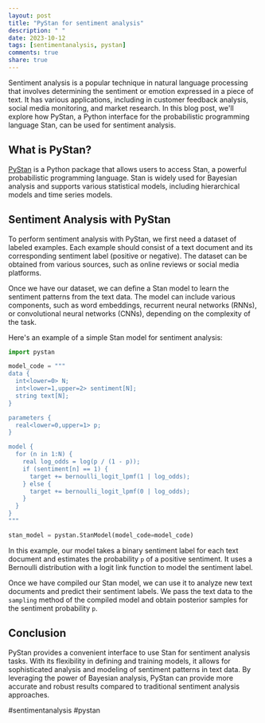 ```yaml
---
layout: post
title: "PyStan for sentiment analysis"
description: " "
date: 2023-10-12
tags: [sentimentanalysis, pystan]
comments: true
share: true
---
```


Sentiment analysis is a popular technique in natural language processing that involves determining the sentiment or emotion expressed in a piece of text. It has various applications, including in customer feedback analysis, social media monitoring, and market research. In this blog post, we'll explore how PyStan, a Python interface for the probabilistic programming language Stan, can be used for sentiment analysis.

## What is PyStan?

[PyStan](https://pystan.readthedocs.io/en/latest/) is a Python package that allows users to access Stan, a powerful probabilistic programming language. Stan is widely used for Bayesian analysis and supports various statistical models, including hierarchical models and time series models.

## Sentiment Analysis with PyStan

To perform sentiment analysis with PyStan, we first need a dataset of labeled examples. Each example should consist of a text document and its corresponding sentiment label (positive or negative). The dataset can be obtained from various sources, such as online reviews or social media platforms.

Once we have our dataset, we can define a Stan model to learn the sentiment patterns from the text data. The model can include various components, such as word embeddings, recurrent neural networks (RNNs), or convolutional neural networks (CNNs), depending on the complexity of the task.

Here's an example of a simple Stan model for sentiment analysis:

```python
import pystan

model_code = """
data {
  int<lower=0> N;
  int<lower=1,upper=2> sentiment[N];
  string text[N];
}

parameters {
  real<lower=0,upper=1> p;
}

model {
  for (n in 1:N) {
    real log_odds = log(p / (1 - p));
    if (sentiment[n] == 1) {
      target += bernoulli_logit_lpmf(1 | log_odds);
    } else {
      target += bernoulli_logit_lpmf(0 | log_odds);
    }
  }
}
"""

stan_model = pystan.StanModel(model_code=model_code)
```

In this example, our model takes a binary sentiment label for each text document and estimates the probability `p` of a positive sentiment. It uses a Bernoulli distribution with a logit link function to model the sentiment label.

Once we have compiled our Stan model, we can use it to analyze new text documents and predict their sentiment labels. We pass the text data to the `sampling` method of the compiled model and obtain posterior samples for the sentiment probability `p`.

## Conclusion

PyStan provides a convenient interface to use Stan for sentiment analysis tasks. With its flexibility in defining and training models, it allows for sophisticated analysis and modeling of sentiment patterns in text data. By leveraging the power of Bayesian analysis, PyStan can provide more accurate and robust results compared to traditional sentiment analysis approaches.

#sentimentanalysis #pystan